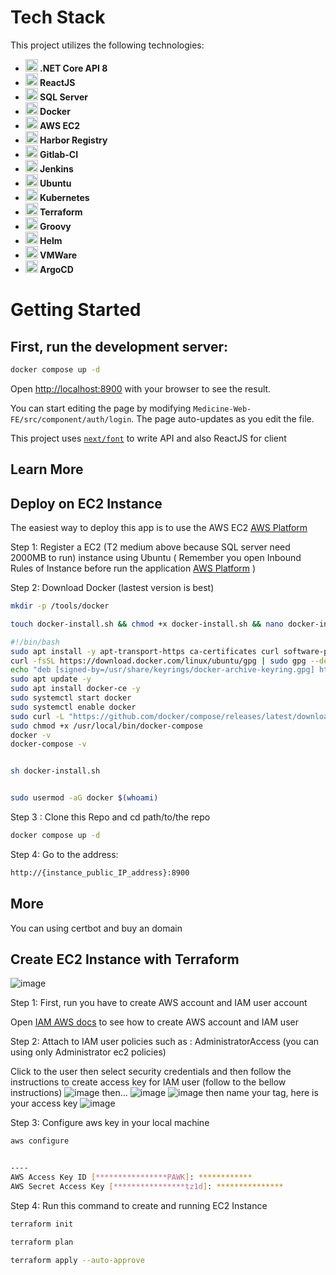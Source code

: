 # Tech Stack

This project utilizes the following technologies:

- **<img src="https://upload.wikimedia.org/wikipedia/commons/7/7d/Microsoft_.NET_logo.svg" alt=".NET Core API 8" width="20" height="20"> .NET Core API 8**
- **<img src="https://encrypted-tbn0.gstatic.com/images?q=tbn:ANd9GcRcBiBI248rgjtRfFgxc8WapC-w7npSGPi6GnV1_VUMww&s" alt="ReactJS" width="20" height="20"> ReactJS**
- **<img src="https://viettelidc.com.vn//uploadimage/Root/root/06-01-toan-tap-ve-sql-server-cho-nguoi-moi-bat-dau.jpg" alt="SQL Server" width="20" height="20"> SQL Server**
- **<img src="https://techvccloud.mediacdn.vn/2018/7/13/docker-1531468887078532266614-0-14-400-726-crop-15314688919081778546108.png" alt="Docker" width="20" height="20"> Docker**
- **<img src="https://www.logicata.com/wp-content/uploads/2020/08/Amazon-EC2@4x-e1593195270371.png" alt="AWS EC2" width="20" height="20"> AWS EC2**
- **<img src="https://static-00.iconduck.com/assets.00/harbor-icon-1018x1024-15bgc40q.png" alt="Harbor Registry" width="20" height="20"> Harbor Registry**
- **<img src="https://castrillo.gitlab.io/figaro/runner_logo.png" alt="Gitlab-CI" width="20" height="20"> Gitlab-CI**
- **<img src="https://upload.wikimedia.org/wikipedia/commons/thumb/e/e9/Jenkins_logo.svg/1200px-Jenkins_logo.svg.png" alt="Jenkins" width="20" height="20"> Jenkins**
- **<img src="https://manhha.dev/content/images/2022/03/00-featured-image-1.png" alt="Ubuntu" width="20" height="20"> Ubuntu**
- **<img src="https://encore.dev/assets/resources/kubernetes_cover.png" alt="Kubernetes" width="20" height="20"> Kubernetes**
- **<img src="https://encore.dev/assets/resources/terraform_cover.png" alt="Terraform" width="20" height="20"> Terraform**
- **<img src="https://upload.wikimedia.org/wikipedia/commons/thumb/3/36/Groovy-logo.svg/640px-Groovy-logo.svg.png" alt="Groovy" width="20" height="20"> Groovy**
- **<img src="https://andrewlock.net/content/images/2019/helm.png" alt="Groovy" width="20" height="20"> Helm**
- **<img src="https://tenten.vn/tin-tuc/wp-content/uploads/2023/09/tao-video-AI-bang-D-ID.jpg" alt="VMWare" width="20" height="20"> VMWare**
- **<img src="![image](https://github.com/user-attachments/assets/fea21715-b59c-4cb1-b78b-7a5700a0d5f0)" alt="Argo CD" width="20" height="20"> ArgoCD**

# Getting Started

## First, run the development server:

```bash
docker compose up -d
```

Open [http://localhost:8900](http://localhost:8900) with your browser to see the result.

You can start editing the page by modifying `Medicine-Web-FE/src/component/auth/login`. The page auto-updates as you edit the file.

This project uses [`next/font`](https://dotnet.microsoft.com/en-us/download/dotnet/8.0) to write API and also ReactJS for client

## Learn More

## Deploy on EC2 Instance

The easiest way to deploy this app is to use the AWS EC2 [AWS Platform](https://ap-southeast-1.console.aws.amazon.com/ec2/home?region=ap-southeast-1#Home:)

Step 1: Register a EC2 (T2 medium above because SQL server need 2000MB to run) instance using Ubuntu ( Remember you open Inbound Rules of Instance before run the application [AWS Platform](https://docs.aws.amazon.com/amazondynamodb/latest/developerguide/DAX.create-cluster.console.configure-inbound-rules.html) )

Step 2: Download Docker (lastest version is best)

```bash
mkdir -p /tools/docker

touch docker-install.sh && chmod +x docker-install.sh && nano docker-install.sh

#!/bin/bash
sudo apt install -y apt-transport-https ca-certificates curl software-properties-common
curl -fsSL https://download.docker.com/linux/ubuntu/gpg | sudo gpg --dearmor -o /usr/share/keyrings/docker-archive-keyring.gpg
echo "deb [signed-by=/usr/share/keyrings/docker-archive-keyring.gpg] https://download.docker.com/linux/ubuntu $(lsb_release -cs) stable" | sudo tee /etc/apt/sources.list.d/docker.list > /dev/null
sudo apt update -y
sudo apt install docker-ce -y
sudo systemctl start docker
sudo systemctl enable docker
sudo curl -L "https://github.com/docker/compose/releases/latest/download/docker-compose-$(uname -s)-$(uname -m)" -o /usr/local/bin/docker-compose
sudo chmod +x /usr/local/bin/docker-compose
docker -v
docker-compose -v


sh docker-install.sh


sudo usermod -aG docker $(whoami)

```

Step 3 : Clone this Repo and cd path/to/the repo

```bash
docker compose up -d
```

Step 4:
Go to the address:

```bash
http://{instance_public_IP_address}:8900
```

## More

You can using certbot and buy an domain

## Create EC2 Instance with Terraform

![image](https://github.com/DatNguyen2711/Pharmacy-Web/assets/81822483/b8fc4c6e-9102-43a1-8890-caffc5acf6ed)

Step 1: First, run you have to create AWS account and IAM user account

Open [IAM AWS docs](https://docs.aws.amazon.com/IAM/latest/UserGuide/id_users.html) to see how to create AWS account and IAM user

Step 2: Attach to IAM user policies such as : AdministratorAccess (you can using only Administrator ec2 policies)

Click to the user then select security credentials and then follow the instructions to create access key for IAM
user (follow to the bellow instructions)
![image](https://github.com/DatNguyen2711/Pharmacy-Web/assets/81822483/cbeee82a-e05b-4449-ab5a-fd450cbb51f1)
then...
![image](https://github.com/DatNguyen2711/Pharmacy-Web/assets/81822483/e738ac15-12a3-406b-aad9-6cda8c7c84b9)
![image](https://github.com/DatNguyen2711/Pharmacy-Web/assets/81822483/fb448382-f8d7-413b-9f9f-8c0f110daa6d)
then name your tag, here is your access key
![image](https://github.com/DatNguyen2711/Pharmacy-Web/assets/81822483/9bf0abe7-6155-4b7a-9843-1d045ef6177b)

Step 3: Configure aws key in your local machine

```bash
aws configure


----
AWS Access Key ID [****************PAWK]: ************
AWS Secret Access Key [****************tz1d]: ***************
```

Step 4: Run this command to create and running EC2 Instance

```bash
terraform init

terraform plan

terraform apply --auto-approve

```
